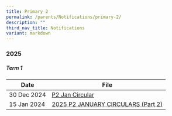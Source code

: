 ```yaml
---
title: Primary 2
permalink: /parents/Notifications/primary-2/
description: ""
third_nav_title: Notifications
variant: markdown
---
```

### **2025**

##### Term 1

| Date| File | 
| -------- | -------- |
|30 Dec 2024|[P2 Jan Circular](/files/Notification%202025/Pri%202/RGPS_N25_P2_001.pdf)|
|15 Jan 2024|[2025 P2 JANUARY CIRCULARS (Part 2)](/files/Notification%202025/Pri%202/RGPS_N25_P2_003.pdf)